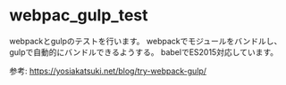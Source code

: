 # webpac_gulp_test
webpackとgulpのテストを行います。
webpackでモジュールをバンドルし、gulpで自動的にバンドルできるようする。
babelでES2015対応しています。

参考: https://yosiakatsuki.net/blog/try-webpack-gulp/
